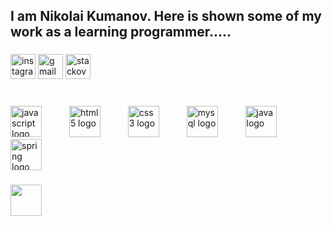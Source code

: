 <h2 align="left">I am Nikolai Kumanov. Here is shown some of my work as a learning programmer.....</h2>

###

<div align="left">
  <img src="https://img.shields.io/static/v1?message=Instagram&logo=instagram&label=&color=2e2e2e&logoColor=white&labelColor=&style=for-the-badge" height="40" alt="instagram logo" />
  <img src="https://img.shields.io/static/v1?message=Gmail&logo=gmail&label=&color=2e2e2e&logoColor=white&labelColor=&style=for-the-badge" height="40" alt="gmail logo"  />
  <img src="https://img.shields.io/static/v1?message=Stackoverflow&logo=stackoverflow&label=&color=2e2e2e&logoColor=white&labelColor=&style=for-the-badge" height="40" alt="stackoverflow logo"  />
</div>

###

<br clear="both">

<div>
  
  <img src="https://cdn.jsdelivr.net/gh/devicons/devicon/icons/javascript/javascript-original.svg" height="50" alt="javascript logo" />
  <img width="36" />
  <img src="https://cdn.jsdelivr.net/gh/devicons/devicon/icons/html5/html5-original.svg" height="50" alt="html5 logo"  />
  <img width="36" />
  <img src="https://cdn.jsdelivr.net/gh/devicons/devicon/icons/css3/css3-original.svg" height="50" alt="css3 logo"  />
  <img width="36" />
  <img src="https://cdn.jsdelivr.net/gh/devicons/devicon/icons/mysql/mysql-original.svg" height="50" alt="mysql logo"  />
  <img width="36" />
  <img src="https://cdn.jsdelivr.net/gh/devicons/devicon/icons/java/java-original.svg" height="50" alt="java logo"  />
  <img width="36" />
  <img src="https://cdn.jsdelivr.net/gh/devicons/devicon/icons/spring/spring-original.svg" height="50" alt="spring logo"  />
</div>

###

<img  height="50" src="https://user-images.githubusercontent.com/74038190/212284158-e840e285-664b-44d7-b79b-e264b5e54825.gif"  />

###
